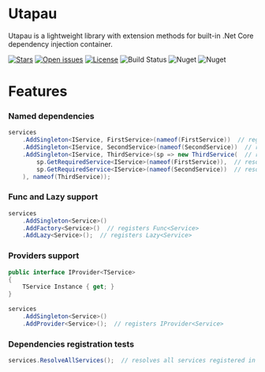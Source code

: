 # Utapau

Utapau is a lightweight library with extension methods for built-in .Net Core dependency injection container. 

[![Stars](https://img.shields.io/github/stars/ingvar1995/Utapau.svg?style=for-the-badge)](https://github.com/ingvar1995/Utapaustargazers)
[![Open issues](https://img.shields.io/github/issues/ingvar1995/Utapau.svg?style=for-the-badge)](https://github.com/ingvar1995/Utapau/issues)
[![License](https://img.shields.io/dub/l/vibe-d.svg?style=for-the-badge)](https://raw.githubusercontent.com/ingvar1995/Utapau/master/LICENSE.md)
![Build Status](https://img.shields.io/travis/ingvar1995/Utapau?style=for-the-badge)
![Nuget](https://img.shields.io/nuget/v/Utapau?style=for-the-badge)
![Nuget](https://img.shields.io/nuget/dt/Utapau?style=for-the-badge)

# Features

### Named dependencies

```csharp
services
    .AddSingleton<IService, FirstService>(nameof(FirstService))  // register named dependency
    .AddSingleton<IService, SecondService>(nameof(SecondService))  // register named dependency
    .AddSingleton<IService, ThirdService>(sp => new ThirdService(  // register named dependency using factory
        sp.GetRequiredService<IService>(nameof(FirstService)),  // resolve named dependency
        sp.GetRequiredService<IService>(nameof(SecondService))  // resolve named dependency
    ), nameof(ThirdService));
```

### Func<T> and Lazy<T> support

```csharp
services
    .AddSingleton<Service>()
    .AddFactory<Service>()  // registers Func<Service>
    .AddLazy<Service>();  // registers Lazy<Service>
```
 
### Providers support

```csharp
public interface IProvider<TService>
{
    TService Instance { get; }
}
 
services
    .AddSingleton<Service>()
    .AddProvider<Service>();  // registers IProvider<Service>
```

### Dependencies registration tests

```csharp
services.ResolveAllServices();  // resolves all services registered in service collection instance
```
 

